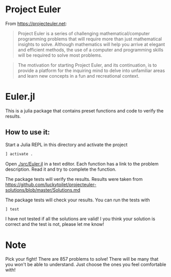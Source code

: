 # Project Euler


From https://projecteuler.net:

> Project Euler is a series of challenging mathematical/computer programming problems that will require more than just mathematical insights to solve. Although mathematics will help you arrive at elegant and efficient methods, the use of a computer and programming skills will be required to solve most problems.

> The motivation for starting Project Euler, and its continuation, is to provide a platform for the inquiring mind to delve into unfamiliar areas and learn new concepts in a fun and recreational context.

# Euler.jl

This is a julia package that contains preset functions and code to verify the results.

## How to use it:

Start a Julia REPL in this directory and activate the project

```julia
] activate .
```

Open [./src/Euler.jl](./src/Euler.jl) in a text editor. Each function has a link to the problem description. Read it and try to complete the function.

The package tests will verify the results. Results were taken from  https://github.com/luckytoilet/projecteuler-solutions/blob/master/Solutions.md

The package tests will check your results. You can run the tests with

```julia
] test
```

I have not tested if all the solutions are valid! I you think your solution is
correct and the test is not, please let me know!

# Note

Pick your fight! There are 857 problems to solve! There will be many that you won't be able to understand. Just choose the ones you feel comfortable with!
